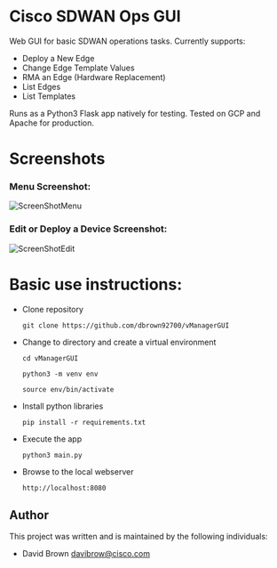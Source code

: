 # Cisco SDWAN Ops GUI
Web GUI for basic SDWAN operations tasks.  Currently supports:
- Deploy a New Edge
- Change Edge Template Values
- RMA an Edge (Hardware Replacement)
- List Edges
- List Templates

Runs as a Python3 Flask app natively for testing.  Tested on GCP and Apache for production.

# Screenshots
### Menu Screenshot:

![ScreenShotMenu](https://user-images.githubusercontent.com/46031546/136583237-13c45f5c-7266-48e6-bea4-d2fd7b7e096e.png)

### Edit or Deploy a Device Screenshot:

![ScreenShotEdit](https://user-images.githubusercontent.com/46031546/136489454-385b339a-b5b6-46ac-be81-7153ce7eb8e7.png)

# Basic use instructions:
- Clone repository

    `git clone https://github.com/dbrown92700/vManagerGUI`
- Change to directory and create a virtual environment

    `cd vManagerGUI`
    
    `python3 -m venv env`
    
    `source env/bin/activate`
- Install python libraries

    `pip install -r requirements.txt`
- Execute the app

    `python3 main.py`
- Browse to the local webserver

    `http://localhost:8080`


## Author

This project was written and is maintained by the following individuals:

* David Brown <davibrow@cisco.com>

